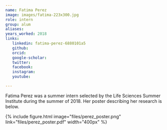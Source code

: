 ```yaml
---
name: Fatima Perez
image: images/fatima-223x300.jpg
role: intern
group: alum
aliases:
years_worked: 2018
links:
   linkedin: fatima-perez-6880101a5
   github:
   orcid: 
   google-scholar:
   twitter:
   facebook:
   instagram: 
   youtube:

---
```


Fatima Perez was a summer intern selected by the Life Sciences Summer Institute during the summer of 2018. Her poster describing her research is below.

{%
  include figure.html
  image="files/perez_poster.png"
  link="files/perez_poster.pdf"
  width="400px"
%}